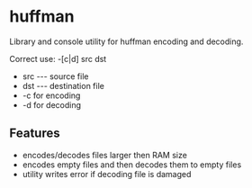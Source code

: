 # huffman
Library and console utility for huffman encoding and decoding.

Correct use: -[c|d] src dst
- src --- source file
- dst --- destination file
- -c for encoding
- -d for decoding

## Features
- encodes/decodes files larger then RAM size
- encodes empty files and then decodes them to empty files
- utility writes error if decoding file is damaged
